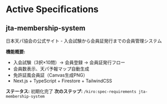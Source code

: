 # Active Specifications

## jta-membership-system
日本天パ協会の公式サイト - 入会試験から会員証発行までの会員管理システム

**機能概要:**
- 入会試験（3択×10問）→ 会員登録 → 会員証発行フロー
- 会員数表示、天パ予報マップ自動生成
- 免許証風会員証（Canvas生成PNG）
- Next.js + TypeScript + Firestore + TailwindCSS

**ステータス:** 初期化完了
**次のステップ:** `/kiro:spec-requirements jta-membership-system`
